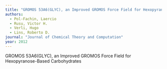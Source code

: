```yaml
---
title: "GROMOS 53A6(GLYC), an Improved GROMOS Force Field for Hexopyranose-Based Carbohydrates"
authors:
  - Pol-Fachin, Laercio
  - Rusu, Victor H.
  - Verli, Hugo
  - Lins, Roberto D.
journal: "Journal of Chemical Theory and Computation"
year: 2012
---
```


GROMOS 53A6(GLYC), an Improved GROMOS Force Field for Hexopyranose-Based Carbohydrates
